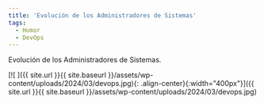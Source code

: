 ```yaml
---
title: 'Evolución de los Administradores de Sistemas'
tags: 
  - Humor
  - DevOps
---
```


Evolución de los Administradores de Sistemas.

[![ ]({{ site.url }}{{ site.baseurl }}/assets/wp-content/uploads/2024/03/devops.jpg){: .align-center}{:width="400px"}]({{ site.url }}{{ site.baseurl }}/assets/wp-content/uploads/2024/03/devops.jpg)